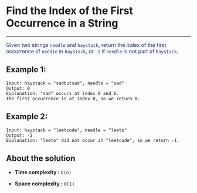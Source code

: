 # Find the Index of the First Occurrence in a String

---

<font color="#1a237e">

Given two strings `needle` and `haystack`, return the index of the first occurrence of `needle` in `haystack`, or `-1` if `needle` is not part of `haystack`.

</font>

## Example 1:

```
Input: haystack = "sadbutsad", needle = "sad"
Output: 0
Explanation: "sad" occurs at index 0 and 6.
The first occurrence is at index 0, so we return 0.
```

## Example 2:

```
Input: haystack = "leetcode", needle = "leeto"
Output: -1
Explanation: "leeto" did not occur in "leetcode", so we return -1.
```

## About the solution

- **Time complexity :** `O(n)`

- **Space complexity :** `O(1)`
